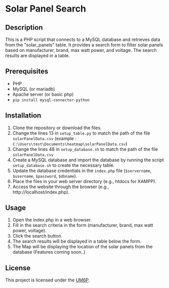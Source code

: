 # Solar Panel Search

## Description
This is a PHP script that connects to a MySQL database and retrieves data from the "solar_panels" table. It provides a search form to filter solar panels based on manufacturer, brand, max watt power, and voltage. The search results are displayed in a table.

## Prerequisites
- PHP
- MySQL (or mariadb)
- Apache server (or basic php)
- `pip install mysql-connector-python`

## Installation
1. Clone the repository or download the files.
2. Change the lines 13 in `setup_table.py` to match the path of the file `solarPanelData.csv` (example : `C:\Users\test\Documents\heatmap\solarPanelData.csv`)
3. Change the lines 48 in `setup_database.sh` to match the path of the file `solarPanelData.csv`  
4. Create a MySQL database and import the database by running the script `setup_database.sh` to create the necessary table.
5. Update the database credentials in the `index.php` file (`$servername`, `$username`, `$password`, `$dbname`).
6. Place the files in your web server directory (e.g., htdocs for XAMPP).
7. Access the website through the browser (e.g., http://localhost/index.php).

## Usage
1. Open the index.php in a web browser.
2. Fill in the search criteria in the form (manufacturer, brand, max watt power, voltage).
3. Click the search button.
4. The search results will be displayed in a table below the form.
5. The Map will be displaying the location of the solar panels from the database (Features coming soon..)

## License
This project is licensed under the [UM6P](LICENSE).
